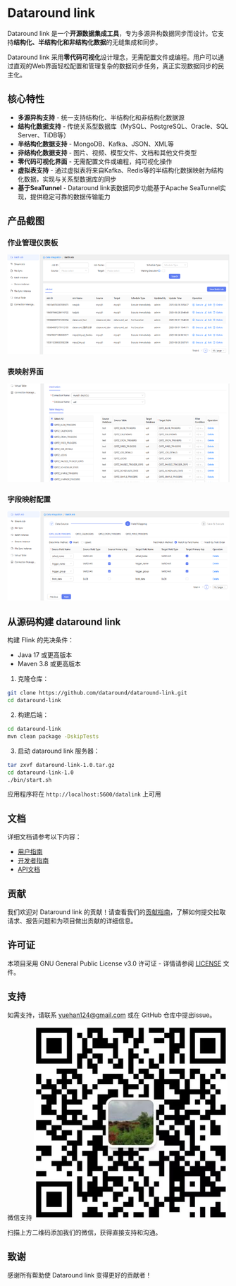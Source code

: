 # Dataround link

Dataround link 是一个**开源数据集成工具**，专为多源异构数据同步而设计。它支持**结构化、半结构化和非结构化数据**的无缝集成和同步。

Dataround link 采用**零代码可视化**设计理念，无需配置文件或编程。用户可以通过直观的Web界面轻松配置和管理复杂的数据同步任务，真正实现数据同步的民主化。

## 核心特性

- **多源异构支持** - 统一支持结构化、半结构化和非结构化数据源
- **结构化数据支持** - 传统关系型数据库（MySQL、PostgreSQL、Oracle、SQL Server、TiDB等）
- **半结构化数据支持** - MongoDB、Kafka、JSON、XML等
- **非结构化数据支持** - 图片、视频、模型文件、文档和其他文件类型
- **零代码可视化界面** - 无需配置文件或编程，纯可视化操作
- **虚拟表支持** - 通过虚拟表将来自Kafka、Redis等的半结构化数据映射为结构化数据，实现与关系型数据库的同步
- **基于SeaTunnel** - Dataround link表数据同步功能基于Apache SeaTunnel实现，提供稳定可靠的数据传输能力

## 产品截图

### 作业管理仪表板
![作业管理](docs/imgs/joblist.png)

### 表映射界面
![表映射](docs/imgs/tablemapping.png)

### 字段映射配置
![字段映射](docs/imgs/fieldmapping.png)

## 从源码构建 dataround link

构建 Flink 的先决条件：

- Java 17 或更高版本
- Maven 3.8 或更高版本

1. 克隆仓库：
```bash
git clone https://github.com/dataround/dataround-link.git
cd dataround-link
```

2. 构建后端：
```bash
cd dataround-link
mvn clean package -DskipTests
```

3. 启动 dataround link 服务器：
```bash
tar zxvf dataround-link-1.0.tar.gz
cd dataround-link-1.0
./bin/start.sh
```

应用程序将在 `http://localhost:5600/datalink` 上可用

## 文档

详细文档请参考以下内容：
- [用户指南](docs/user-guide.md)
- [开发者指南](docs/developer-guide.md)
- [API文档](docs/api-documentation.md)

## 贡献

我们欢迎对 Dataround link 的贡献！请查看我们的[贡献指南](CONTRIBUTING.md)，了解如何提交拉取请求、报告问题和为项目做出贡献的详细信息。

## 许可证

本项目采用 GNU General Public License v3.0 许可证 - 详情请参阅 [LICENSE](LICENSE) 文件。

## 支持

如需支持，请联系 yuehan124@gmail.com 或在 GitHub 仓库中提出issue。

微信支持
![微信二维码](docs/imgs/author_wechat.png)

扫描上方二维码添加我们的微信，获得直接支持和沟通。

## 致谢

感谢所有帮助使 Dataround link 变得更好的贡献者！ 
